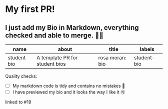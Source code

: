 # My first PR!

## I just add my Bio in Markdown, everything checked and able to merge. 👷‍♀️

name| about | title| labels|
----|-------|------|-------|
student bio| A template PR for student bios| rosa moran: bio| student-bio

<!--
  make this PR easy to find:

  - assign: yourself
  - milestone: precourse
-->

Quality checks:

- [ ] My markdown code is tidy and contains no mistakes 🥇
- [ ] I have previewed my bio and it looks the way I like it 🉑

<!--
  replace "x" with the number of your precourse issue
  an issue's number is listed when you search for it in the repo
-->

linked to #19

